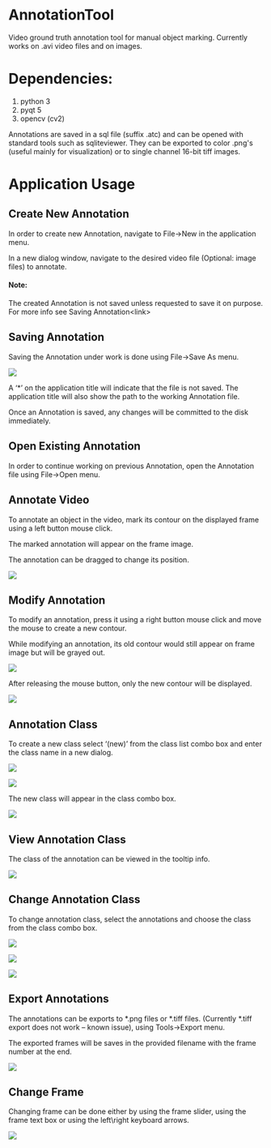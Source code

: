 # AnnotationTool
Video ground truth annotation tool for manual object marking.
Currently works on .avi video files and on images.

# Dependencies:
1. python 3
2. pyqt 5
3. opencv (cv2)

Annotations are saved in a sql file (suffix .atc) and can be opened with standard tools such as sqliteviewer.
They can be exported to color .png's (useful mainly for visualization) or to single channel 16-bit tiff images.

# Application Usage

## Create New Annotation

In order to create new Annotation, navigate to File-\>New in the application menu.

In a new dialog window, navigate to the desired video file (Optional: image files) to annotate.

#### Note:

The created Annotation is not saved unless requested to save it on purpose. For more info see Saving Annotation\<link\>

## Saving Annotation

Saving the Annotation under work is done using File-\>Save As menu.

![](media/image1.png)

A ‘\*’ on the application title will indicate that the file is not saved. The application title will also show the path to the working Annotation file.

Once an Annotation is saved, any changes will be committed to the disk immediately.

## Open Existing Annotation

In order to continue working on previous Annotation, open the Annotation file using File-\>Open menu.

## Annotate Video

To annotate an object in the video, mark its contour on the displayed frame using a left button mouse click.

The marked annotation will appear on the frame image.

The annotation can be dragged to change its position.

![](https://cloud.githubusercontent.com/assets/5520561/12976846/88740ee0-d0cf-11e5-8f15-33f47e4b6492.png)

## Modify Annotation

To modify an annotation, press it using a right button mouse click and move the mouse to create a new contour.

While modifying an annotation, its old contour would still appear on frame image but will be grayed out.

![](https://cloud.githubusercontent.com/assets/5520561/12976851/88a133f2-d0cf-11e5-8d6b-168db2cbd611.png)

After releasing the mouse button, only the new contour will be displayed.

![](https://cloud.githubusercontent.com/assets/5520561/12976846/88740ee0-d0cf-11e5-8f15-33f47e4b6492.png)

## Annotation Class

To create a new class select ‘(new)’ from the class list combo box and enter the class name in a new dialog.

![](https://cloud.githubusercontent.com/assets/5520561/12977406/21a8b838-d0d3-11e5-846b-928fbaf865ee.png)

![](https://cloud.githubusercontent.com/assets/5520561/12976849/889fe5b0-d0cf-11e5-9c2f-fed16084cab3.png)

The new class will appear in the class combo box.

![](https://cloud.githubusercontent.com/assets/5520561/12977473/84f4b7ca-d0d3-11e5-8fe3-3e081ed0a305.png)

## View Annotation Class

The class of the annotation can be viewed in the tooltip info.

![](https://cloud.githubusercontent.com/assets/5520561/12976847/888f50ce-d0cf-11e5-9534-05172c24127b.png)

## Change Annotation Class

To change annotation class, select the annotations and choose the class from the class combo box.

![](https://cloud.githubusercontent.com/assets/5520561/12976853/88aafaea-d0cf-11e5-9cef-fc39c054397b.png)

![](https://cloud.githubusercontent.com/assets/5520561/12976855/88ba6156-d0cf-11e5-8c31-35dcc77d9f21.png)

![](https://cloud.githubusercontent.com/assets/5520561/12976858/88c00ed0-d0cf-11e5-94ba-dc98ce5b2d8a.png)

## Export Annotations

The annotations can be exports to \*.png files or \*.tiff files. (Currently \*.tiff export does not work – known issue), using Tools-\>Export menu.

The exported frames will be saves in the provided filename with the frame number at the end.

![](https://cloud.githubusercontent.com/assets/5520561/12977311/a8c9e1da-d0d2-11e5-97eb-8d9d0bdf5eea.png)

## Change Frame

Changing frame can be done either by using the frame slider, using the frame text box or using the left\\right keyboard arrows.

![](https://cloud.githubusercontent.com/assets/5520561/12977310/a8c65b64-d0d2-11e5-8e04-b8b2723b644a.png)
